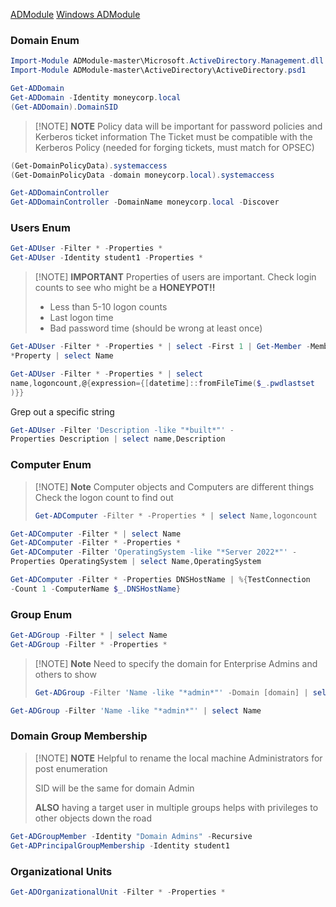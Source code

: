 [ADModule](https://github.com/samratashok/ADModule)
[Windows ADModule](https://learn.microsoft.com/en-us/powershell/module/activedirectory/?view=windowsserver2022-ps)
### Domain Enum
```powershell
Import-Module ADModule-master\Microsoft.ActiveDirectory.Management.dll
Import-Module ADModule-master\ActiveDirectory\ActiveDirectory.psd1
```

```powershell
Get-ADDomain
Get-ADDomain -Identity moneycorp.local
(Get-ADDomain).DomainSID
```

> [!NOTE] **NOTE**
> Policy data will be important for password policies and Kerberos ticket information
> The Ticket must be compatible with the Kerberos Policy 
> (needed for forging tickets, must match for OPSEC)

```powershell
(Get-DomainPolicyData).systemaccess
(Get-DomainPolicyData -domain moneycorp.local).systemaccess
```

```powershell
Get-ADDomainController
Get-ADDomainController -DomainName moneycorp.local -Discover
```

### Users Enum
```powershell
Get-ADUser -Filter * -Properties *
Get-ADUser -Identity student1 -Properties *
```

> [!NOTE] **IMPORTANT**
> Properties of users are important. Check login counts to see who might be a **HONEYPOT!!**
> 
> 	- Less than 5-10 logon counts
> 	- Last logon time
> 	-  Bad password time (should be wrong at least once)

```powershell
Get-ADUser -Filter * -Properties * | select -First 1 | Get-Member -MemberType 
*Property | select Name

Get-ADUser -Filter * -Properties * | select
name,logoncount,@{expression={[datetime]::fromFileTime($_.pwdlastset
)}}
```

Grep out a specific string
```powershell
Get-ADUser -Filter 'Description -like "*built*"' -
Properties Description | select name,Description
```

### Computer Enum
> [!NOTE] **Note**
> Computer objects and Computers are different things
> Check the logon count to find out
> ```powershell
> Get-ADComputer -Filter * -Properties * | select Name,logoncount
> ```

```powershell
Get-ADComputer -Filter * | select Name
Get-ADComputer -Filter * -Properties *
Get-ADComputer -Filter 'OperatingSystem -like "*Server 2022*"' -
Properties OperatingSystem | select Name,OperatingSystem

Get-ADComputer -Filter * -Properties DNSHostName | %{TestConnection 
-Count 1 -ComputerName $_.DNSHostName}
```

### Group Enum
```powershell
Get-ADGroup -Filter * | select Name
Get-ADGroup -Filter * -Properties *
```

> [!NOTE] **Note**
> Need to specify the domain for Enterprise Admins and others to show
> ```powershell
> Get-ADGroup -Filter 'Name -like "*admin*"' -Domain [domain] | select Name 
> ```

```powershell
Get-ADGroup -Filter 'Name -like "*admin*"' | select Name 
```

### Domain Group Membership
> [!NOTE] **NOTE**
> Helpful to rename the local machine Administrators for post enumeration
> 
> SID will be the same for domain Admin
> 
> **ALSO** having a target user in multiple groups helps with privileges to other objects down the road

```powershell
Get-ADGroupMember -Identity "Domain Admins" -Recursive 
Get-ADPrincipalGroupMembership -Identity student1
```

### Organizational Units
```powershell
Get-ADOrganizationalUnit -Filter * -Properties *
```